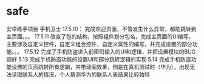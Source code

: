# safe
安卓练手项目 手机卫士
17.5.10：
  完成欢迎页面，不管发生什么异常，都能跳转到主页面。。。
 17.5.11
 改变了包的结构，按照组件划分包名，完成主页面的UI编写，主要涉及自定义控件，自定义组合控件，自定义属性的编写，并完成设置的部分功能。。。
 17.5.12
 完成了手机防盗进入前密码输入的UI和逻辑，并把设置模块的BUG调好
 5.13
 完成手机防盗功能的设置UI和部分跳转逻辑的实现
 5.14
 完成手机防盗功能设置的页面跳转所有逻辑，并带动画效果，倒是在真机测试时（华为），出现无法读取联系人的情况，个人猜测华为的联系人表结果比较独特
